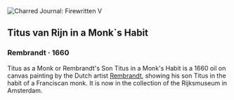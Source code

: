 <div class="artwork-of-the-day">
  <div class="container">
    <div class="img-wrapper">
      <img
        src="https://uploads0.wikiart.org/images/rembrandt/titus-van-rijn-in-a-monk-s-habit-1660.jpg!Large.jpg"
        alt="Charred Journal: Firewritten V" />
    </div>
    <div class="artwork-detail">
      <div class="artwork-origin"> 
        <h2 class="artwork-name">Titus van Rijn in a Monk`s Habit</h2>
        <h3 class="artist">
          Rembrandt
                    ·  1660
        </h3>
      </div>
      <p class="description">
        <span class="artwork-description-text ng-binding" ng-bind-html="viewModel.ArtworkOfTheDay.Description | unsafe">Titus as a Monk or Rembrandt's Son Titus in a Monk's Habit is a 1660 oil on canvas painting by the Dutch artist <a target="_blank" href="/en/rembrandt">Rembrandt</a>, showing his son Titus in the habit of a Franciscan monk. It is now in the collection of the Rijksmuseum in Amsterdam.</span>
                        <div class="text-shadow-container ng-hide" ng-show="showShadow"></div>
      </p>
    </div>
  </div>

</div>
